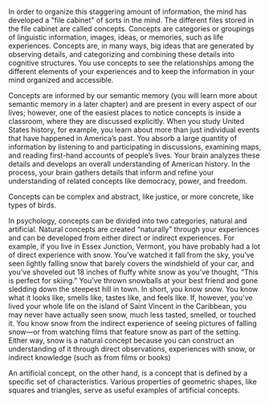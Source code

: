 In order to organize this staggering amount of information, the mind has developed a "file cabinet" of sorts
in the mind. The different files stored in the file cabinet are called concepts. Concepts are categories or
groupings of linguistic information, images, ideas, or memories, such as life experiences. Concepts are,
in many ways, big ideas that are generated by observing details, and categorizing and combining these
details into cognitive structures. You use concepts to see the relationships among the different elements of
your experiences and to keep the information in your mind organized and accessible.

Concepts are informed by our semantic memory (you will learn more about semantic memory in a later
chapter) and are present in every aspect of our lives; however, one of the easiest places to notice concepts
is inside a classroom, where they are discussed explicitly. When you study United States history, for
example, you learn about more than just individual events that have happened in America’s past. You
absorb a large quantity of information by listening to and participating in discussions, examining maps,
and reading first-hand accounts of people’s lives. Your brain analyzes these details and develops an overall
understanding of American history. In the process, your brain gathers details that inform and refine your
understanding of related concepts like democracy, power, and freedom.

Concepts can be complex and abstract, like justice, or more concrete, like types of birds.

In psychology, concepts can be divided into two categories, natural and artificial. Natural concepts
are created “naturally” through your experiences and can be developed from either direct or indirect
experiences. For example, if you live in Essex Junction, Vermont, you have probably had a lot of direct
experience with snow. You’ve watched it fall from the sky, you’ve seen lightly falling snow that barely
covers the windshield of your car, and you’ve shoveled out 18 inches of fluffy white snow as you’ve thought, “This is perfect for skiing.” You’ve thrown snowballs at your best friend and gone sledding down
the steepest hill in town. In short, you know snow. You know what it looks like, smells like, tastes like,
and feels like. If, however, you’ve lived your whole life on the island of Saint Vincent in the Caribbean,
you may never have actually seen snow, much less tasted, smelled, or touched it. You know snow from
the indirect experience of seeing pictures of falling snow—or from watching films that feature snow as
part of the setting. Either way, snow is a natural concept because you can construct an understanding of it
through direct observations, experiences with snow, or indirect knowledge (such as from films or books)

An artificial concept, on the other hand, is a concept that is defined by a specific set of characteristics.
Various properties of geometric shapes, like squares and triangles, serve as useful examples of artificial
concepts.
